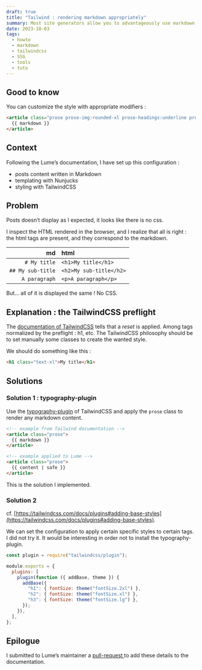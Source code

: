 ```yaml
---
draft: true
title: "Tailwind : rendering markdown appropriately"
summary: Most site generators allow you to advantageously use markdown to write content. However, by default, tailwind does not generate styles for usual html tags like h1s, etc. Let's see how to fix this by configuring tailwind with its typography plugin.
date: 2023-10-03
tags:
  - howto
  - markdown
  - tailwindcss
  - SSG
  - tools
  - tuto
---
```


## Good to know

You can customize the style with appropriate modifiers :

```html
<article class="prose prose-img:rounded-xl prose-headings:underline prose-a:text-blue-600">
  {{ markdown }}
</article>
```

## Context

Following the Lume’s documentation, I have set up this configuration :

- posts content written in Markdown
- templating with Nunjucks
- styling with TailwindCSS

## Problem

Posts doesn’t display as I expected, it looks like there is no css.

I inspect the HTML rendered in the browser, and I realize that all is right :
the html tags are present, and they correspond to the markdown.

|                md | html                    |
|------------------:|:------------------------|
|      `# My title` | `<h1>My title</h1>`     |
| `## My sub-title` | `<h2>My sub-title</h2>` |
|     `A paragraph` | `<p>A paragraph</p>`    |

But… all of it is displayed the same ! No CSS.

## Explanation : the TailwindCSS preflight

The [documentation of TailwindCSS](https://tailwindcss.com/docs/preflight) tells
that a _reset_ is applied. Among tags normalized by the preflight : h1, etc. The
TailwindCSS philosophy should be to set manually some classes to create the
wanted style.

We should do something like this :

```html
<h1 class="text-xl">My title</h1>
```

## Solutions

### Solution 1 : typography-plugin

Use the [typography-plugin](https://tailwindcss.com/docs/typography-plugin) of
TailwindCSS and apply the `prose` class to render any markdown content.

```html
<!-- example from Tailwind documentation -->
<article class="prose">
  {{ markdown }}
</article>

<!-- example applied to Lume -->
<article class="prose">
  {{ content | safe }}
</article>
```

This is the solution I implemented.

### Solution 2

cf.
[https://tailwindcss.com/docs/plugins#adding-base-styles](https://tailwindcss.com/docs/plugins#adding-base-styles).

We can set the configuration to apply certain specific styles to certain tags. I
did not try it. It would be interesting in order not to install the
typography-plugin.

```js
const plugin = require("tailwindcss/plugin");

module.exports = {
  plugins: [
    plugin(function ({ addBase, theme }) {
      addBase({
        "h1": { fontSize: theme("fontSize.2xl") },
        "h2": { fontSize: theme("fontSize.xl") },
        "h3": { fontSize: theme("fontSize.lg") },
      });
    }),
  ],
};
```

## Epilogue

I submitted to Lume’s maintainer a
<a href="https://lume.land/plugins/tailwindcss/#mix-with-markdown-%3A-%40tailwindcss%2Ftypography-plugin" 
aria-label="Open new tab & reach lume.land/plugins/tailwindcss/#mix-with-markdown-%3A-%40tailwindcss%2Ftypography-plugin" target="_blank">
pull-request
</a> to add these details to the documentation.
